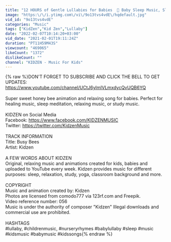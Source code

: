 ```yaml
---
title: "12 HOURS of Gentle Lullabies for Babies  🐝 Baby Sleep Music, Sleep RELAXING MUSIC For Babies"
image: "https:\/\/i.ytimg.com\/vi\/9o13tvs4vdE\/hqdefault.jpg"
vid_id: "9o13tvs4vdE"
categories: "Music"
tags: ["KidZen","Kid Zen","Lullaby"]
date: "2022-02-07T10:14:20+03:00"
vid_date: "2021-02-01T19:11:24Z"
duration: "PT11H59M43S"
viewcount: "469065"
likeCount: "1372"
dislikeCount: ""
channel: "KIDZEN - Music For Kids"
---
```

{% raw %}DON'T FORGET TO SUBSCRIBE AND CLICK THE BELL TO GET UPDATES:<br /><a rel="nofollow" target="blank" href="https://www.youtube.com/channel/UCtJ6ylmIVLmxdycQvUQB6YQ">https://www.youtube.com/channel/UCtJ6ylmIVLmxdycQvUQB6YQ</a> <br /><br />Super sweet honey bee animation and relaxing song for babies. Perfect for healing music, sleep meditation, relaxing music, or study music.<br /><br />KIDZEN on Social Media <br />Facebook: <a rel="nofollow" target="blank" href="https://www.facebook.com/KIDZENMUSIC">https://www.facebook.com/KIDZENMUSIC</a> <br />Twitter: <a rel="nofollow" target="blank" href="https://twitter.com/KidzenMusic">https://twitter.com/KidzenMusic</a> <br /><br />TRACK INFORMATION<br />Title: Busy Bees<br />Artist: Kidzen<br /><br />A FEW WORDS ABOUT KIDZEN<br />Original, relaxing music and animations created for kids, babies and uploaded to YouTube every week. Kidzen provides music for different purposes: sleep, relaxation, study, yoga, classroom background and more. <br /><br />COPYRIGHT<br />Music and animation created by: Kidzen<br />Photos are licensed from comodo777 via 123rf.com and Freepik.<br />Video reference number: 056<br />Music is under the authority of composer &quot;Kidzen&quot; Illegal downloads and commercial use are prohibited.<br /><br />HASHTAGS<br />#lullaby​, #childrenmusic​, #nurseryrhymes #babylullaby #sleep #music #kidsmusic #babymusic #kidssongs{% endraw %}
